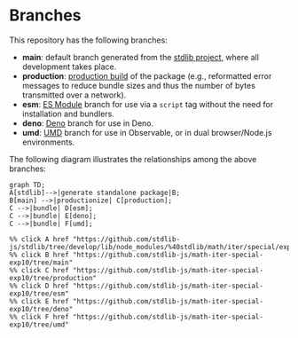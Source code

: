 <!--

@license Apache-2.0

Copyright (c) 2022 The Stdlib Authors.

Licensed under the Apache License, Version 2.0 (the "License");
you may not use this file except in compliance with the License.
You may obtain a copy of the License at

    http://www.apache.org/licenses/LICENSE-2.0

Unless required by applicable law or agreed to in writing, software
distributed under the License is distributed on an "AS IS" BASIS,
WITHOUT WARRANTIES OR CONDITIONS OF ANY KIND, either express or implied.
See the License for the specific language governing permissions and
limitations under the License.

-->

# Branches

This repository has the following branches:

-   **main**: default branch generated from the [stdlib project][stdlib-url], where all development takes place.
-   **production**: [production build][production-url] of the package (e.g., reformatted error messages to reduce bundle sizes and thus the number of bytes transmitted over a network).
-   **esm**: [ES Module][esm-url] branch for use via a `script` tag without the need for installation and bundlers.
-   **deno**: [Deno][deno-url] branch for use in Deno.
-   **umd**: [UMD][umd-url] branch for use in Observable, or in dual browser/Node.js environments.

The following diagram illustrates the relationships among the above branches:

```mermaid
graph TD;
A[stdlib]-->|generate standalone package|B;
B[main] -->|productionize| C[production];
C -->|bundle| D[esm];
C -->|bundle| E[deno];
C -->|bundle| F[umd];

%% click A href "https://github.com/stdlib-js/stdlib/tree/develop/lib/node_modules/%40stdlib/math/iter/special/exp10"
%% click B href "https://github.com/stdlib-js/math-iter-special-exp10/tree/main"
%% click C href "https://github.com/stdlib-js/math-iter-special-exp10/tree/production"
%% click D href "https://github.com/stdlib-js/math-iter-special-exp10/tree/esm"
%% click E href "https://github.com/stdlib-js/math-iter-special-exp10/tree/deno"
%% click F href "https://github.com/stdlib-js/math-iter-special-exp10/tree/umd"
```

[stdlib-url]: https://github.com/stdlib-js/stdlib/tree/develop/lib/node_modules/%40stdlib/math/iter/special/exp10
[production-url]: https://github.com/stdlib-js/math-iter-special-exp10/tree/production
[deno-url]: https://github.com/stdlib-js/math-iter-special-exp10/tree/deno
[umd-url]: https://github.com/stdlib-js/math-iter-special-exp10/tree/umd
[esm-url]: https://github.com/stdlib-js/math-iter-special-exp10/tree/esm